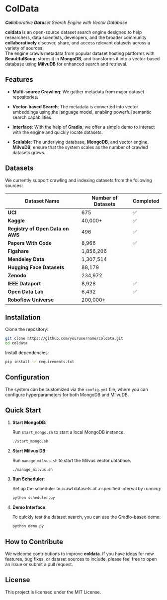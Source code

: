 # ColData
_**Col**laborative **Data**set Search Engine with Vector Database_

**coldata** is an open-source dataset search engine designed to help researchers, data scientists, developers, and the broader community **collaboratively** discover, share, and access relevant datasets across a variety of sources.  
The engine crawls metadata from popular dataset hosting platforms with **BeautifulSoup**, stores it in **MongoDB**, and transforms it into a vector-based database using **MilvuDB** for enhanced search and retrieval.


## Features

- **Multi-source Crawling**: We gather metadata from major dataset repositories.
  
- **Vector-based Search**: The metadata is converted into vector embeddings using the language model, enabling powerful semantic search capabilities.

- **Interface**: With the help of **Gradio**, we offer a simple demo to interact with the engine and quickly locate datasets.

- **Scalable**: The underlying database, **MongoDB**, and vector engine, **MilvuDB**, ensure that the system scales as the number of crawled datasets grows.

## Datasets

We currently support crawling and indexing datasets from the following sources:

| Dataset Name                          | Number of Datasets    | Completed  |
|---------------------------------------|-----------------------|------------|
| **UCI**                               | 675                   | ✅         |
| **Kaggle**                            | 40,000+               | ✅         |
| **Registry of Open Data on AWS**      | 496                   | ✅         |
| **Papers With Code**                  | 8,966                 | ✅         |
| **Figshare**                          | 1,856,206             |          |
| **Mendeley Data**                     | 1,307,514             |          |
| **Hugging Face Datasets**             | 88,179                |         |
| **Zenodo**                            | 234,972               |          |
| **IEEE Dataport**                     | 8,928                 |  ✅       |
| **Open Data Lab**                     | 6,432                 |  ✅        |
| **Roboflow Universe**                 | 200,000+              |          |

## Installation

Clone the repository:

```bash
git clone https://github.com/yourusername/coldata.git
cd coldata
```

Install dependencies:

```bash
pip install -r requirements.txt
```


## Configuration

The system can be customized via the `config.yml` file, where you can configure hyperparameters for both MongoDB and MilvuDB.


## Quick Start

1. **Start MongoDB**: 

   Run `start_mongo.sh` to start a local MongoDB instance.

   ```bash
   ./start_mongo.sh
   ```

2. **Start Milvus DB**:

   Run `manage_milvus.sh` to start the Milvus vector database.

   ```bash
   ./manage_milvus.sh
   ```

3. **Run Scheduler**: 

   Set up the scheduler to crawl datasets at a specified interval by running:

   ```bash
   python scheduler.py
   ```

4. **Demo Interface**: 

   To quickly test the dataset search, you can use the Gradio-based demo:

   ```bash
   python demo.py
   ```
   
## How to Contribute

We welcome contributions to improve **coldata**. If you have ideas for new features, bug fixes, or dataset sources to include, please feel free to open an issue or submit a pull request.


## License

This project is licensed under the MIT License.
